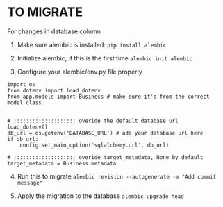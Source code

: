 

# TO MIGRATE
For changes in database column

1. Make sure alembic is installed:
```pip install alembic```

2. Initialize alembic, if this is the first time
```alembic init alembic```

3. Configure your alembic/env.py file properly
```
import os
from dotenv import load_dotenv
from app.models import Business # make sure it's from the correct model class


# :::::::::::::::::::: overide the default database url
load_dotenv()
db_url = os.getenv('DATABASE_URL') # add your database url here
if db_url:
    config.set_main_option('sqlalchemy.url', db_url)

# :::::::::::::::::::: overide target_metadata, None by default
target_metadata = Business.metadata
```

4. Run this to migrate
```alembic revision --autogenerate -m "Add commit message"```

5. Apply the migration to the database
```alembic upgrade head```

